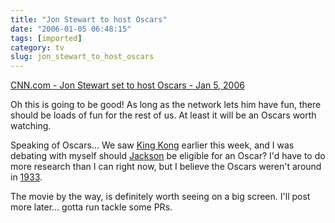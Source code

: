 ```yaml
---
title: "Jon Stewart to host Oscars"
date: "2006-01-05 06:48:15"
tags: [imported]
category: tv
slug: jon_stewart_to_host_oscars
---
```


<a href="http://www.cnn.com/2006/SHOWBIZ/Movies/01/05/film.oscars.reut/index.html">CNN.com - Jon Stewart set to host Oscars - Jan 5, 2006</a>

Oh this is going to be good! As long as the network lets him have fun, there should be loads of fun for the rest of us. At least it will be an Oscars worth watching.

Speaking of Oscars... We saw <a title="Kong" href="http://www.imdb.com/title/tt0360717/">King Kong</a> earlier this week, and I was debating with myself should <a href="http://www.imdb.com/name/nm0001392/">Jackson</a> be eligible for an Oscar? I'd have to do more research than I can right now, but I believe the Oscars weren't around in <a title="The Original" href="http://www.imdb.com/title/tt0024216/">1933</a>.

The movie by the way, is definitely worth seeing on a big screen. I'll post more later... gotta run tackle some PRs.

